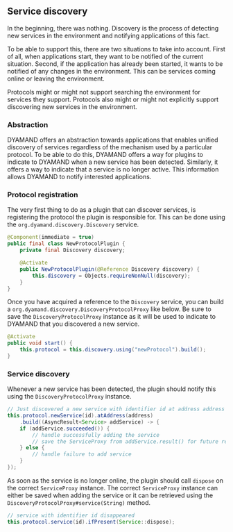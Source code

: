 ## Service discovery

In the beginning, there was nothing. Discovery is the process of detecting new services in the environment and notifying applications of this fact.

To be able to support this, there are two situations to take into account. First of all, when applications start, they want to be notified of the current situation. Second, if the application has already been started, it wants to be notified of any changes in the environment. This can be services coming online or leaving the environment.

Protocols might or might not support searching the environment for services they support. Protocols also might or might not explicitly support discovering new services in the environment.

### Abstraction

DYAMAND offers an abstraction towards applications that enables unified discovery of services regardless of the mechanism used by a particular protocol. To be able to do this, DYAMAND offers a way for plugins to indicate to DYAMAND when a new service has been detected. Similarly, it offers a way to indicate that a service is no longer active. This information allows DYAMAND to notify interested applications.

### Protocol registration

The very first thing to do as a plugin that can discover services, is registering the protocol the plugin is responsible for. This can be done using the ```org.dyamand.discovery.Discovery``` service.

```java
@Component(immediate = true)
public final class NewProtocolPlugin {
	private final Discovery discovery;

	@Activate
	public NewProtocolPlugin(@Reference Discovery discovery) {
		this.discovery = Objects.requireNonNull(discovery);
	}
}
```

Once you have acquired a reference to the ```Discovery``` service, you can build a ```org.dyamand.discovery.DiscoveryProtocolProxy``` like below. Be sure to save the ```DiscoveryProtocolProxy``` instance as it will be used to indicate to DYAMAND that you discovered a new service.

```java
@Activate
public void start() {
	this.protocol = this.discovery.using("newProtocol").build();
}
```

### Service discovery

Whenever a new service has been detected, the plugin should notify this using the ```DiscoveryProtocolProxy``` instance.

```java
// Just discovered a new service with identifier id at address address
this.protocol.newService(id).atAddress(address)
	.build((AsyncResult<Service> addService) -> {
	if (addService.succeeded()) {
		// handle successfully adding the service
		// save the ServiceProxy from addService.result() for future reference
	} else {
		// handle failure to add service
	}
});
```

As soon as the service is no longer online, the plugin should call ```dispose``` on the correct ```ServiceProxy``` instance. The correct ```ServiceProxy``` instance can either be saved when adding the service or it can be retrieved using the ```DiscoveryProtocolProxy#service(String)``` method.

```java
// service with identifier id disappeared
this.protocol.service(id).ifPresent(Service::dispose);
```

